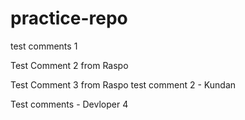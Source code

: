 # practice-repo
test comments 1

Test Comment 2 from Raspo

Test Comment 3 from Raspo
test comment 2 - Kundan

Test comments - Devloper 4

